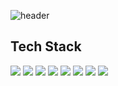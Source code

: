 ![header](https://capsule-render.vercel.app/api?type=Waving&color=gradient&customColorList=4,14,24,34,15&width=100%&height=280&section=header&text=Sulgi's%20GitHub%20Profile&fontSize=55&fontAlignY=40)

## Tech Stack
 <img src="https://img.shields.io/badge/Java-00539F?style=flat-square&logo=OpenJDK&logoColor=FFFFFF"/> <img src="https://img.shields.io/badge/Spring-6DB33F?style=flat-square&logo=spring&logoColor=white"/> <img src="https://img.shields.io/badge/Spring Boot-6DB33F?style=flat-square&logo=Spring Boot&logoColor=white"/> <img src="https://img.shields.io/badge/Spring Security-6DB33F?style=flat-square&logo=Spring Security&logoColor=white"/> <img src="https://img.shields.io/badge/MySQL-4479A1?style=flat-square&logo=MySQL&logoColor=white"/> <img src="https://img.shields.io/badge/Gradle-02303A?style=flat-square&logo=Gradle&logoColor=white"/> <img src="https://img.shields.io/badge/Amazon AWS-FF9900?style=flat-square&logo=Amazon AWS&logoColor=white"/> <img src="https://img.shields.io/badge/Amazon S3-569A31?style=flat-square&logo=Amazon S3&logoColor=white"/>
 

<!--
### Hi there 👋
**leesulgi66/leesulgi66** is a ✨ _special_ ✨ repository because its `README.md` (this file) appears on your GitHub profile.

Here are some ideas to get you started:

- 🔭 I’m currently working on ...
- 🌱 I’m currently learning ...
- 👯 I’m looking to collaborate on ...
- 🤔 I’m looking for help with ...
- 💬 Ask me about ...
- 📫 How to reach me: ...
- 😄 Pronouns: ...
- ⚡ Fun fact: ...
아이콘 뱃지 만드는법 ↓
https://img.shields.io/badge/{출력되는 이름}-{색깔#빼고}?style={모양}&logo={출력되는 로고 이름}&logoColor={로고 색깔}
모양 : flat, plastic, flat-square, for-the-badge, social
-->
